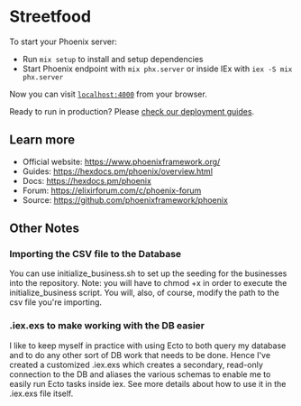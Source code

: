# Streetfood

To start your Phoenix server:

  * Run `mix setup` to install and setup dependencies
  * Start Phoenix endpoint with `mix phx.server` or inside IEx with `iex -S mix phx.server`

Now you can visit [`localhost:4000`](http://localhost:4000) from your browser.

Ready to run in production? Please [check our deployment guides](https://hexdocs.pm/phoenix/deployment.html).

## Learn more

  * Official website: https://www.phoenixframework.org/
  * Guides: https://hexdocs.pm/phoenix/overview.html
  * Docs: https://hexdocs.pm/phoenix
  * Forum: https://elixirforum.com/c/phoenix-forum
  * Source: https://github.com/phoenixframework/phoenix

## Other Notes

### Importing the CSV file to the Database
You can use initialize_business.sh to set up the seeding for the businesses into the repository.  Note: you will have to chmod +x in order to execute the initialize_business script.  You will, also, of course, modify the path to the csv file you're importing.

### .iex.exs to make working with the DB easier
I like to keep myself in practice with using Ecto to both query my database and to do any other sort of DB work that needs to be done.  Hence I've created a customized .iex.exs which creates a secondary, read-only connection to the DB and aliases the various schemas to enable me to easily run Ecto tasks inside iex. See more details about how to use it in the .iex.exs file itself.
